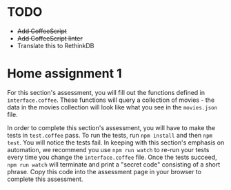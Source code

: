 # TODO

- ~~Add CoffeeScript~~
- ~~Add CoffeeScript linter~~
- Translate this to RethinkDB

# Home assignment 1

For this section's assessment, you will fill out the functions defined in
`interface.coffee`. These functions will query a collection of movies - the
data in the movies collection will look like what you see in the `movies.json`
file.

In order to complete this section's assessment, you will have to make the tests
in `test.coffee` pass. To run the tests, run `npm install` and then `npm test`.
You will notice the tests fail. In keeping with this section's emphasis on
automation, we recommend you use `npm run watch` to re-run your tests every
time you change the `interface.coffee` file. Once the tests succeed, `npm run watch`
will terminate and print a "secret code" consisting of a short phrase.
Copy this code into the assessment page in your browser to complete this
assessment.
